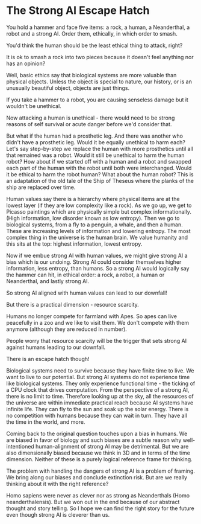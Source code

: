 # The Strong AI Escape Hatch

You hold a hammer and face five items: a rock, a human, a Neanderthal, a robot and a strong AI.  Order them, ethically, in which order to smash.

You'd think the human should be the least ethical thing to attack, right?

It is ok to smash a rock into two pieces because it doesn't feel anything nor has an opinion?

Well, basic ethics say that biological systems are more valuable than physical objects.  Unless the object is special to nature, our history, or is an unusually beautiful object, objects are just things.

If you take a hammer to a robot, you are causing senseless damage but it wouldn't be unethical.

Now attacking a human is unethical - there would need to be strong reasons of self survival or acute danger before we'd consider that.

But what if the human had a prosthetic leg.  And there was another who didn't have a prosthetic leg.  Would it be equally unethical to harm each?
Let's say step-by-step we replace the human with more prosthetics until all that remained was a robot.  Would it still be unethical to harm the human robot?
How about if we started off with a human and a robot and swapped each part of the human with the robot until both were interchanged.  Would it be ethical to harm the robot human?  What about the human robot?  This is an adaptation of the old tale of the Ship of Theseus where the planks of the ship are replaced over time.

Human values say there is a hierarchy where physical items are at the lowest layer (if they are low complexity like a rock).
As we go up, we get to Picasso paintings which are physically simple but complex informationally.  (High information, low disorder known as low entropy).
Then we go to biological systems, from a fly to a penguin, a whale, and then a human.  These are increasing levels of information and lowering entropy.
The most complex thing in the universe is the human brain.  We value humanity and this sits at the top: highest information, lowest entropy.

Now if we embue strong AI with human values, we might give strong AI a bias which is our undoing.  Strong AI could consider themselves higher information, less entropy, than humans.
So a strong AI would logically say the hammer can hit, in ethical order: a rock, a robot, a human or Neanderthal, and lastly strong AI.

So strong AI aligned with human values can lead to our downfall!

But there is a practical dimension - resource scarcity.

Humans no longer compete for farmland with Apes.  So apes can live peacefully in a zoo and we like to visit them.  We don't compete with them anymore (although they are reduced in number).

People worry that resource scarcity will be the trigger that sets strong AI against humans leading to our downfall.

There is an escape hatch though!

Biological systems need to survive because they have finite time to live.  We want to live to our potential.  But strong AI systems do not experience time like biological systems.  They only experience
functional time - the ticking of a CPU clock that drives computation.  From the perspective of a strong AI, there is no limit to time.  Therefore looking up at the sky, all the resources of the universe
are within immediate practical reach because AI systems have infinite life.  They can fly to the sun and soak up the solar energy.  There is no competition with humans because they can wait in turn.  They
have all the time in the world, and more.

Coming back to the original question touches upon a bias in humans.  We are biased in favor of biology and such biases are a subtle reason why well-intentioned human-alignment of strong AI
may be detrimental.  But we are also dimensionally biased because we think in 3D and in terms of the time dimension.  Neither of these is a purely logical reference frame for thinking.

The problem with handling the dangers of strong AI is a problem of framing.  We bring along our biases and conclude extinction risk.  But are we really thinking about it with the right reference?

Homo sapiens were never as clever nor as strong as Neanderthals (Homo neanderthalensis).  But we won out in the end because of our abstract thought and story telling.  So I hope we can find the right story for the future even though strong AI is cleverer than us.
